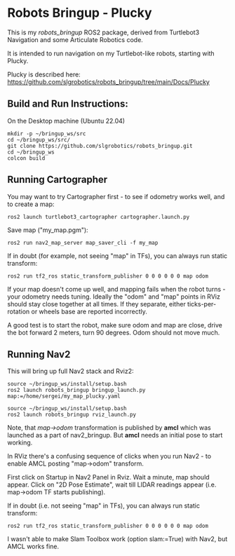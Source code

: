 # Robots Bringup - Plucky

This is my *robots_bringup* ROS2 package, derived from Turtlebot3 Navigation and some Articulate Robotics code.

It is intended to run navigation on my Turtlebot-like robots, starting with Plucky.

Plucky is described here: https://github.com/slgrobotics/robots_bringup/tree/main/Docs/Plucky

## Build and Run Instructions:

On the Desktop machine (Ubuntu 22.04)
```
mkdir -p ~/bringup_ws/src
cd ~/bringup_ws/src/
git clone https://github.com/slgrobotics/robots_bringup.git
cd ~/bringup_ws
colcon build
```

## Running Cartographer

You may want to try Cartographer first - to see if odometry works well, and to create a map:
```
ros2 launch turtlebot3_cartographer cartographer.launch.py
```
Save map ("my_map.pgm"):
```
ros2 run nav2_map_server map_saver_cli -f my_map
```
If in doubt (for example, not seeing "map" in TFs), you can always run static transform:
```
ros2 run tf2_ros static_transform_publisher 0 0 0 0 0 0 map odom
```
If your map doesn't come up well, and mapping fails when the robot turns - your odometry needs tuning.
Ideally the "odom" and "map" points in RViz should stay close together at all times.
If they separate, either ticks-per-rotation or wheels base are reported incorrectly.

A good test is to start the robot, make sure odom and map are close, drive the bot forward 2 meters, turn 90 degrees.
Odom should not move much.

## Running Nav2

This will bring up full Nav2 stack and Rviz2:
```
source ~/bringup_ws/install/setup.bash
ros2 launch robots_bringup bringup_launch.py map:=/home/sergei/my_map_plucky.yaml

source ~/bringup_ws/install/setup.bash
ros2 launch robots_bringup rviz_launch.py
```
Note, that *map->odom* transformation is published by **amcl** which was launched as a part of nav2_bringup. But **amcl** needs an initial pose to start working.

In RViz there's a confusing sequence of clicks when you run Nav2 - to enable AMCL posting "map->odom" transform. 

First click on Startup in Nav2 Panel in Rviz. Wait a minute, map should appear. Click on "2D Pose Estimate", wait till LIDAR readings appear (i.e. map->odom TF starts publishing).

If in doubt (i.e. not seeing "map" in TFs), you can always run static transform:
```
ros2 run tf2_ros static_transform_publisher 0 0 0 0 0 0 map odom
```
I wasn't able to make Slam Toolbox work (option slam:=True) with Nav2, but AMCL works fine.
